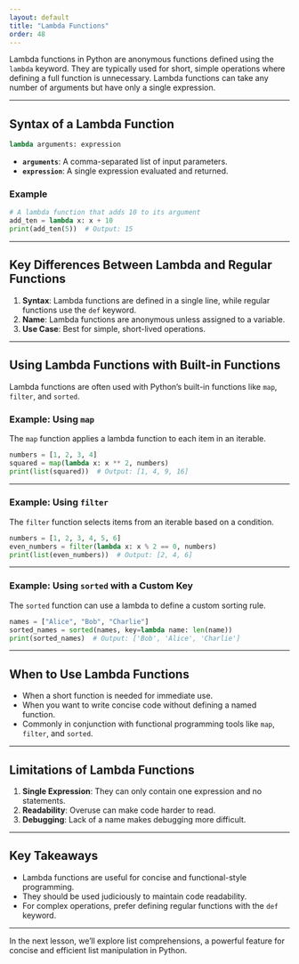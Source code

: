 ```yaml
---
layout: default
title: "Lambda Functions"
order: 48
---
```


Lambda functions in Python are anonymous functions defined using the `lambda` keyword. They are typically used for short, simple operations where defining a full function is unnecessary. Lambda functions can take any number of arguments but have only a single expression.

---

## Syntax of a Lambda Function

```python
lambda arguments: expression
```

- **`arguments`**: A comma-separated list of input parameters.
- **`expression`**: A single expression evaluated and returned.

### Example

```python
# A lambda function that adds 10 to its argument
add_ten = lambda x: x + 10
print(add_ten(5))  # Output: 15
```

---

## Key Differences Between Lambda and Regular Functions

1. **Syntax**: Lambda functions are defined in a single line, while regular functions use the `def` keyword.
2. **Name**: Lambda functions are anonymous unless assigned to a variable.
3. **Use Case**: Best for simple, short-lived operations.

---

## Using Lambda Functions with Built-in Functions

Lambda functions are often used with Python’s built-in functions like `map`, `filter`, and `sorted`.

### Example: Using `map`

The `map` function applies a lambda function to each item in an iterable.

```python
numbers = [1, 2, 3, 4]
squared = map(lambda x: x ** 2, numbers)
print(list(squared))  # Output: [1, 4, 9, 16]
```

---

### Example: Using `filter`

The `filter` function selects items from an iterable based on a condition.

```python
numbers = [1, 2, 3, 4, 5, 6]
even_numbers = filter(lambda x: x % 2 == 0, numbers)
print(list(even_numbers))  # Output: [2, 4, 6]
```

---

### Example: Using `sorted` with a Custom Key

The `sorted` function can use a lambda to define a custom sorting rule.

```python
names = ["Alice", "Bob", "Charlie"]
sorted_names = sorted(names, key=lambda name: len(name))
print(sorted_names)  # Output: ['Bob', 'Alice', 'Charlie']
```

---

## When to Use Lambda Functions

- When a short function is needed for immediate use.
- When you want to write concise code without defining a named function.
- Commonly in conjunction with functional programming tools like `map`, `filter`, and `sorted`.

---

## Limitations of Lambda Functions

1. **Single Expression**: They can only contain one expression and no statements.
2. **Readability**: Overuse can make code harder to read.
3. **Debugging**: Lack of a name makes debugging more difficult.

---

## Key Takeaways

- Lambda functions are useful for concise and functional-style programming.
- They should be used judiciously to maintain code readability.
- For complex operations, prefer defining regular functions with the `def` keyword.

---

In the next lesson, we’ll explore list comprehensions, a powerful feature for concise and efficient list manipulation in Python.
